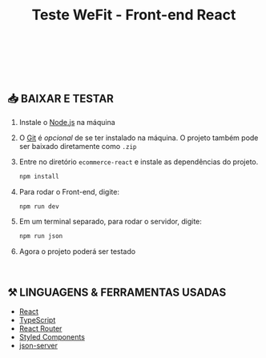 <h1 align="center">
    <!-- <img alt="" src=""> -->
    <br/>
    Teste WeFit - Front-end React
    <br/>

</h1>

<br/>

<p>
    
</p>

<br/>

<h3 align="center">
    <!-- <img
        alt="Teste WeFit Frontend Preview"
        src=""
        width="90%"
        height=""
    /> -->
</h3>

<br/>

## 📥 BAIXAR E TESTAR

1. Instale o [Node.js](https://nodejs.org/en/) na máquina

2. O [Git](https://git-scm.com) é _opcional_ de se ter instalado na máquina. O projeto também pode ser baixado diretamente como `.zip`

3. Entre no diretório `ecommerce-react` e instale as dependências do projeto.

    ```bash
    npm install
    ```

4. Para rodar o Front-end, digite:

    ```bash
    npm run dev
    ```

5. Em um terminal separado, para rodar o servidor, digite:

    ```bash
    npm run json
    ```
6. Agora o projeto poderá ser testado

<br/>

## ⚒️ LINGUAGENS & FERRAMENTAS USADAS

- [React](https://react.dev/)
- [TypeScript](https://www.typescriptlang.org/)
- [React Router](https://reactrouter.com/en/main)
- [Styled Components](https://styled-components.com/)
- [json-server](https://github.com/typicode/json-server?tab=readme-ov-file)
